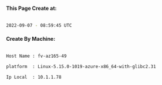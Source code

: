 
   
#### This Page Create at:

```bash

2022-09-07 - 08:59:45 UTC

```

#### Create By Machine:

```bash

Host Name : fv-az165-49

platform  : Linux-5.15.0-1019-azure-x86_64-with-glibc2.31

Ip Local  : 10.1.1.78

```


